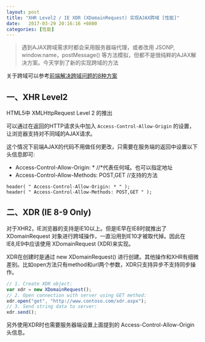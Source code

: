```yaml
---
layout: post
title: "XHR Level2 / IE XDR (XDomainRequest) 实现AJAX跨域 [性能]" 
date:   2017-03-29 20:16:16 +0800
categories: [性能]
---
```

> 遇到AJAX跨域需求时都会采用服务器端代理，或者改用 JSONP,  window.name，postMessage() 等方法模拟，但都不是很纯粹的AJAX解决方案。今天学到了新的实现跨域的方法


关于跨域可以参考[前端解决跨域问题的8种方案](http://blog.csdn.net/joyhen/article/details/21631833)

## 一、XHR Level2

HTML5中 XMLHttpRequest Level 2 的推出

可以通过在返回的HTTP请求头中加入 `Access-Control-Allow-Origin` 的设置，让浏览器支持对不同域的AJAX请求。

这个情况下前端AJAX的代码不用做任何更改，只需要在服务端的返回中设置以下头信息即可:

- Access-Control-Allow-Origin: * //*代表任何域。也可以指定地址
- Access-Control-Allow-Methods: POST,GET //支持的方法

```
header( " Access-Control-Allow-Origin: * " );
header( " Access-Control-Allow-Methods: POST,GET " );
```

## 二、XDR (IE 8-9 Only)

对于XHR2，IE浏览器的支持是IE10以上。但是IE早在IE8时就推出了 XDomainRequest 对象进行跨域操作，一直沿用到IE10才被取代掉。因此在IE8,IE9中应该使用 XDomainRequest (XDR)来实现。

XDR在创建时是通过 new XDomainRequest() 进行创建。其他操作和XHR有细微差别。比如open方法只有method和url两个参数，XDR只支持异步不支持同步操作。

```javascript
// 1. Create XDR object: 
var xdr = new XDomainRequest(); 
// 2. Open connection with server using GET method:
xdr.open("get", "http://www.contoso.com/xdr.aspx");
// 3. Send string data to server:
xdr.send();
```

另外使用XDR时也需要服务器端设置上面提到的 Access-Control-Allow-Origin 头信息。
